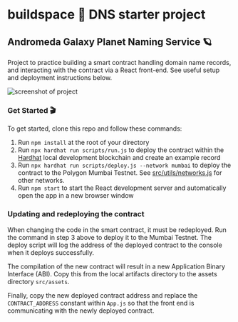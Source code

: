 # buildspace 🦄 DNS starter project
## Andromeda Galaxy Planet Naming Service 🪐
Project to practice building a smart contract handling domain name records, and interacting with the contract via a React
front-end. See useful setup and deployment instructions below.

![](/Users/andyshearer/Documents/dev/domain-starter/src/assets/screenshot.png "screenshot of project")

### **Get Started 🎬**

To get started, clone this repo and follow these commands:

1. Run `npm install` at the root of your directory
2. Run `npx hardhat run scripts/run.js` to deploy the contract within the [Hardhat](https://hardhat.org/getting-started/) local development blockchain and create an example record
3. Run `npx hardhat run scripts/deploy.js --network mumbai` to deploy the contract to the Polygon Mumbai Testnet.
See [src/utils/networks.js](./src/utils/networks.js) for other networks.
4. Run `npm start` to start the React development server and automatically open the app in a new browser window

### Updating and redeploying the contract
When changing the code in the smart contract, it must be redeployed. Run the command in step 3 above to deploy it to the
Mumbai Testnet. The deploy script will log the address of the deployed contract to the console when it deploys successfully.

The compilation of the new contract will result in a new Application Binary Interface (ABI). Copy this from the local artifacts directory to the assets directory `src/assets`.

Finally, copy the new deployed contract address and replace the `CONTRACT_ADDRESS` constant within `App.js` so that the front end is communicating
with the newly deployed contract.